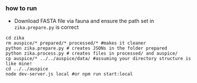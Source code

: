 ### how to run

* Download FASTA file via fauna and ensure the path set in `zika.prepare.py` is correct

```
cd zika
rm auspice/* prepared/* processed/* #makes it cleaner
python zika.prepare.py # creates JSONs in the folder prepared
python zika.process.py # creates files in processed/ and auspice/
cp auspice/* ../../auspice/data/ #assuming your directory structure is like mine!
cd ../../auspice
node dev-server.js local #or npm run start:local
```
